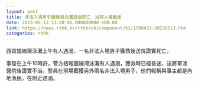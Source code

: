 ```yaml
---
layout: post
title: 非法入境男子銀線灣泳灘遇溺死亡　另兩人被截獲
date: 2023-05-13 13:20:01.000000000 +08:00
link: https://news.rthk.hk/rthk/ch/component/k2/1700432-20230513.htm
categories: rthk
---
```


西貢銀線灣泳灘上午有人遇溺，一名非法入境男子獲救後送院證實死亡。

事發在上午10時許，警方接報銀線灣泳灘有人遇溺，獲救時已經昏迷，送將軍澳醫院後證實不治。警員在現場截獲另外兩名非法入境男子，他們報稱與事主都是內地漁民，在附近遇溺。
